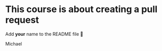 # This course is about creating a pull request
Add **your** name to the README file :scroll:

Michael

